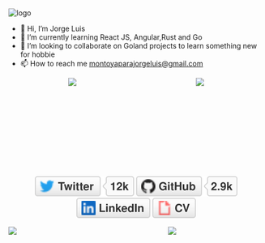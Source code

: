 <img width="564" alt="logo"  align="center" src="https://user-images.githubusercontent.com/31372667/205667552-743ec693-dc5a-491f-a881-9e245045664d.png">

- 👋 Hi, I’m Jorge Luis<br>
- 🌱 I’m currently learning React JS, Angular,Rust and Go 
- 💞️ I’m looking to collaborate on Goland projects to learn something new for hobbie 
- 📫 How to reach me montoyaparajorgeluis@gmail.com




<picture>
<source 
  srcset="https://github-readme-stats.vercel.app/api?username=koke07&show_icons=true&theme=dark"
  media="(prefers-color-scheme: dark)"
/>
<source
  srcset="https://github-readme-stats.vercel.app/api?username=koke07&show_icons=true"
  media="(prefers-color-scheme: light), (prefers-color-scheme: no-preference)"
/>
<!---<img src="https://github-readme-stats.vercel.app/api?username=koke07&show_icons=true" />-------->
</picture>

<div style="display:flex; justify-content:space-around">
    <img src="https://github-readme-stats.vercel.app/api?username=koke07&show_icons=true&theme=chartreuse-dark" height="180px">
    <img src="https://github-readme-stats.vercel.app/api/top-langs/?username=koke07&theme=chartreuse-dark&langs_count=8&layout=compact" height="180px">
</div>

<p align="center">
	<a href="https://twitter.com/jota0799"><img src="imgs/twitter.svg" alt="Twitter"></a>
	<a href="https://github.com/koke07"><img src="imgs/github.svg" alt="GitHub"></a>
	<a href="https://www.linkedin.com/in/jorge-luis-montoya-parada-285357180/"><img src="imgs/linkedin.svg" alt="LinkedIn"></a>
	<a href="https://koke07.github.io/"><img src="imgs/cv.svg" alt="Curriculum Vitae"></a>
</p>
<div  style="display:flex; justify-content:space-around">
  <img  src='https://miro.medium.com/max/1400/0*C-cPP9D2MIyeexAT.gif' width='500'>
  <img  src='https://user-images.githubusercontent.com/5713670/87202985-820dcb80-c2b6-11ea-9f56-7ec461c497c3.gif' width='300'>
</div>

<!---
koke07/koke07 is a ✨ special ✨ repository because its `README.md` (this file) appears on your GitHub profile.
You can click the Preview link to take a look at your changes.
--->
